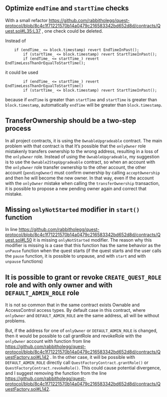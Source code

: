 ## Optimize `endTime` and `startTime` checks 

With a small refactor https://github.com/rabbitholegg/quest-protocol/blob/8c4c1f71221570b14a0479c216583342bd652d8d/contracts/Quest.sol#L35:L37 , one check could be deleted.

Instead of 
```
	if (endTime_ <= block.timestamp) revert EndTimeInPast();
        if (startTime_ <= block.timestamp) revert StartTimeInPast();
        if (endTime_ <= startTime_) revert EndTimeLessThanOrEqualToStartTime();
```
it could be used
```
        if (endTime_ <= startTime_) revert EndTimeLessThanOrEqualToStartTime()
        if (startTime_ <= block.timestamp) revert StartTimeInPast();
``` 
because if `endTime` is greater than `startTime` and `startTime` is greater than `block.timestamp`, automatically `endTime` will be greater than `block.timestamp`.



## TransferOwnership should be a two-step process

In all project contracts, it is using the `OwnableUpgradeable` contract. The main problem with that contract is that It’s possible that the `onlyOwner` role mistakenly transfers ownership to the wrong address, resulting in a loss of the `onlyOwner` role. Instead of using the `OwnableUpgradeable`, my suggestion is to use the `Ownable2StepUpgradeable` contract, so when an account with the `onlyOwner` role transfer ownership to the other account, the other account (`pendingOwner`) must confirm ownership by calling `acceptOwnership` and then he will become the new owner. In that way, even if the account with the `onlyOwner` mistake when calling the `transferOwnership` transaction, it is possible to propose a new pending owner again and correct that mistake.



## Missing `onlyNotStarted` modifier in `start()` function

In line https://github.com/rabbitholegg/quest-protocol/blob/8c4c1f71221570b14a0479c216583342bd652d8d/contracts/Quest.sol#L50 it is missing `onlyNotStarted` modifier. The reason why this modifier is missing is a case that this function has the same behavior as the `unPause` function when the quest starts (if the quest starts and the user calls the `pause` function, it is possible to unpause, and with `start` and with `unpause` functions)


## It is possible to grant or revoke `CREATE_QUEST_ROLE` role and with only owner and with `DEFAULT_ADMIN_ROLE` role 

It is not so common that in the same contract exists Ownable and AccessControl access types. By default case in this contract, where `onlyOwner` and `DEFAULT_ADMIN_ROLE` are the same address, all will be without problems. 

But, if the address for one of `onlyOwner` or `DEFAULT_ADMIN_ROLE` is changed, then it would be possible to call grantRole and revokeRole with the `onlyOwner` account with function from line https://github.com/rabbitholegg/quest-protocol/blob/8c4c1f71221570b14a0479c216583342bd652d8d/contracts/QuestFactory.sol#L142 . In the other case, it will be possible with `DEFAULT_ADMIN_ROLE` directly call `QuestFactoryContract.grantRole()` or `QuestFactoryContract.revokeRole()`. This could cause potential divergence, and I suggest removing the function from the line https://github.com/rabbitholegg/quest-protocol/blob/8c4c1f71221570b14a0479c216583342bd652d8d/contracts/QuestFactory.sol#L142.